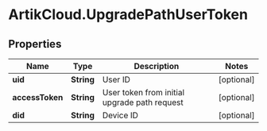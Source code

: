 # ArtikCloud.UpgradePathUserToken

## Properties
Name | Type | Description | Notes
------------ | ------------- | ------------- | -------------
**uid** | **String** | User ID | [optional] 
**accessToken** | **String** | User token from initial upgrade path request | [optional] 
**did** | **String** | Device ID | [optional] 


